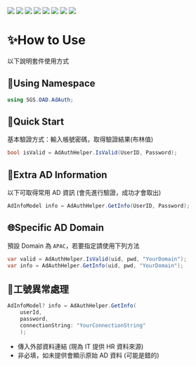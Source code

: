 ﻿![](https://img.shields.io/badge/SGS-OAD-orange) 
![](https://img.shields.io/badge/proj-AD%20Authentication-purple) 
![](https://img.shields.io/badge/-4.7-3484D2?logo=dotnet)
![](https://img.shields.io/badge/-4.8-3484D2?logo=dotnet)
![](https://img.shields.io/badge/-Standard%202.0-056473?logo=dotnet)
![](https://img.shields.io/badge/-6-512BD4?logo=dotnet)
![](https://img.shields.io/badge/-8-512BD4?logo=dotnet)
![](https://img.shields.io/badge/-NuGet-004880?logo=nuget)

# ✨How to Use

以下說明套件使用方式

## 🌳Using Namespace

```csharp
using SGS.OAD.AdAuth;
```

## 🚀Quick Start

基本驗證方式：輸入帳號密碼，取得驗證結果(布林值)

```csharp
bool isValid = AdAuthHelper.IsValid(UserID, Password);
```

## 💼Extra AD Information

以下可取得常用 AD 資訊 (會先進行驗證，成功才會取出)

```csharp
AdInfoModel info = AdAuthHelper.GetInfo(UserID, Password);
```

## 🌐Specific AD Domain

預設 Domain 為 `APAC`，若要指定請使用下列方法

```csharp
var valid = AdAuthHelper.IsValid(uid, pwd, "YourDomain");
var info = AdAuthHelper.GetInfo(uid, pwd, "YourDomain");
```

## 🚨工號異常處理

```csharp
AdInfoModel? info = AdAuthHelper.GetInfo(
	userId, 
	password, 
	connectionString: "YourConnectionString"
	);
```

- 傳入外部資料連結 (現為 IT 提供 HR 資料來源)
- 非必填，如未提供會顯示原始 AD 資料 (可能是錯的)